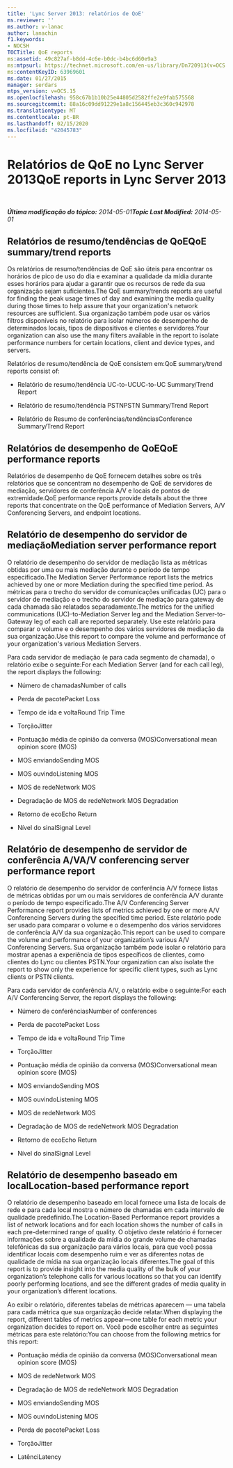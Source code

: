 ```yaml
---
title: 'Lync Server 2013: relatórios de QoE'
ms.reviewer: ''
ms.author: v-lanac
author: lanachin
f1.keywords:
- NOCSH
TOCTitle: QoE reports
ms:assetid: 49c827af-b8dd-4c6e-b0dc-b4bc6d60e9a3
ms:mtpsurl: https://technet.microsoft.com/en-us/library/Dn720913(v=OCS.15)
ms:contentKeyID: 63969601
ms.date: 01/27/2015
manager: serdars
mtps_version: v=OCS.15
ms.openlocfilehash: 958c67b1b10b25e44805d2582ffe2e9fab575568
ms.sourcegitcommit: 88a16c09dd91229e1a8c156445eb3c360c942978
ms.translationtype: MT
ms.contentlocale: pt-BR
ms.lasthandoff: 02/15/2020
ms.locfileid: "42045783"
---
```

<div data-xmlns="http://www.w3.org/1999/xhtml">

<div class="topic" data-xmlns="http://www.w3.org/1999/xhtml" data-msxsl="urn:schemas-microsoft-com:xslt" data-cs="http://msdn.microsoft.com/">

<div data-asp="http://msdn2.microsoft.com/asp">

# <a name="qoe-reports-in-lync-server-2013"></a><span data-ttu-id="44a6b-102">Relatórios de QoE no Lync Server 2013</span><span class="sxs-lookup"><span data-stu-id="44a6b-102">QoE reports in Lync Server 2013</span></span>

</div>

<div id="mainSection">

<div id="mainBody">

<span> </span>

<span data-ttu-id="44a6b-103">_**Última modificação do tópico:** 2014-05-01_</span><span class="sxs-lookup"><span data-stu-id="44a6b-103">_**Topic Last Modified:** 2014-05-01_</span></span>

<div>

## <a name="qoe-summarytrend-reports"></a><span data-ttu-id="44a6b-104">Relatórios de resumo/tendências de QoE</span><span class="sxs-lookup"><span data-stu-id="44a6b-104">QoE summary/trend reports</span></span>

<span data-ttu-id="44a6b-105">Os relatórios de resumo/tendências de QoE são úteis para encontrar os horários de pico de uso do dia e examinar a qualidade da mídia durante esses horários para ajudar a garantir que os recursos de rede da sua organização sejam suficientes.</span><span class="sxs-lookup"><span data-stu-id="44a6b-105">The QoE summary/trends reports are useful for finding the peak usage times of day and examining the media quality during those times to help assure that your organization's network resources are sufficient.</span></span> <span data-ttu-id="44a6b-106">Sua organização também pode usar os vários filtros disponíveis no relatório para isolar números de desempenho de determinados locais, tipos de dispositivos e clientes e servidores.</span><span class="sxs-lookup"><span data-stu-id="44a6b-106">Your organization can also use the many filters available in the report to isolate performance numbers for certain locations, client and device types, and servers.</span></span>

<span data-ttu-id="44a6b-107">Relatórios de resumo/tendência de QoE consistem em:</span><span class="sxs-lookup"><span data-stu-id="44a6b-107">QoE summary/trend reports consist of:</span></span>

  - <span data-ttu-id="44a6b-108">Relatório de resumo/tendência UC-to-UC</span><span class="sxs-lookup"><span data-stu-id="44a6b-108">UC-to-UC Summary/Trend Report</span></span>

  - <span data-ttu-id="44a6b-109">Relatório de resumo/tendência PSTN</span><span class="sxs-lookup"><span data-stu-id="44a6b-109">PSTN Summary/Trend Report</span></span>

  - <span data-ttu-id="44a6b-110">Relatório de Resumo de conferências/tendências</span><span class="sxs-lookup"><span data-stu-id="44a6b-110">Conference Summary/Trend Report</span></span>

</div>

<div>

## <a name="qoe-performance-reports"></a><span data-ttu-id="44a6b-111">Relatórios de desempenho de QoE</span><span class="sxs-lookup"><span data-stu-id="44a6b-111">QoE performance reports</span></span>

<span data-ttu-id="44a6b-112">Relatórios de desempenho de QoE fornecem detalhes sobre os três relatórios que se concentram no desempenho de QoE de servidores de mediação, servidores de conferência A/V e locais de pontos de extremidade.</span><span class="sxs-lookup"><span data-stu-id="44a6b-112">QoE performance reports provide details about the three reports that concentrate on the QoE performance of Mediation Servers, A/V Conferencing Servers, and endpoint locations.</span></span>

</div>

<div>

## <a name="mediation-server-performance-report"></a><span data-ttu-id="44a6b-113">Relatório de desempenho do servidor de mediação</span><span class="sxs-lookup"><span data-stu-id="44a6b-113">Mediation server performance report</span></span>

<span data-ttu-id="44a6b-114">O relatório de desempenho do servidor de mediação lista as métricas obtidas por uma ou mais mediação durante o período de tempo especificado.</span><span class="sxs-lookup"><span data-stu-id="44a6b-114">The Mediation Server Performance report lists the metrics achieved by one or more Mediation during the specified time period.</span></span> <span data-ttu-id="44a6b-115">As métricas para o trecho do servidor de comunicações unificadas (UC) para o servidor de mediação e o trecho do servidor de mediação para gateway de cada chamada são relatados separadamente.</span><span class="sxs-lookup"><span data-stu-id="44a6b-115">The metrics for the unified communications (UC)-to-Mediation Server leg and the Mediation Server-to-Gateway leg of each call are reported separately.</span></span> <span data-ttu-id="44a6b-116">Use este relatório para comparar o volume e o desempenho dos vários servidores de mediação da sua organização.</span><span class="sxs-lookup"><span data-stu-id="44a6b-116">Use this report to compare the volume and performance of your organization's various Mediation Servers.</span></span>

<span data-ttu-id="44a6b-117">Para cada servidor de mediação (e para cada segmento de chamada), o relatório exibe o seguinte:</span><span class="sxs-lookup"><span data-stu-id="44a6b-117">For each Mediation Server (and for each call leg), the report displays the following:</span></span>

  - <span data-ttu-id="44a6b-118">Número de chamadas</span><span class="sxs-lookup"><span data-stu-id="44a6b-118">Number of calls</span></span>

  - <span data-ttu-id="44a6b-119">Perda de pacote</span><span class="sxs-lookup"><span data-stu-id="44a6b-119">Packet Loss</span></span>

  - <span data-ttu-id="44a6b-120">Tempo de ida e volta</span><span class="sxs-lookup"><span data-stu-id="44a6b-120">Round Trip Time</span></span>

  - <span data-ttu-id="44a6b-121">Torção</span><span class="sxs-lookup"><span data-stu-id="44a6b-121">Jitter</span></span>

  - <span data-ttu-id="44a6b-122">Pontuação média de opinião da conversa (MOS)</span><span class="sxs-lookup"><span data-stu-id="44a6b-122">Conversational mean opinion score (MOS)</span></span>

  - <span data-ttu-id="44a6b-123">MOS enviando</span><span class="sxs-lookup"><span data-stu-id="44a6b-123">Sending MOS</span></span>

  - <span data-ttu-id="44a6b-124">MOS ouvindo</span><span class="sxs-lookup"><span data-stu-id="44a6b-124">Listening MOS</span></span>

  - <span data-ttu-id="44a6b-125">MOS de rede</span><span class="sxs-lookup"><span data-stu-id="44a6b-125">Network MOS</span></span>

  - <span data-ttu-id="44a6b-126">Degradação de MOS de rede</span><span class="sxs-lookup"><span data-stu-id="44a6b-126">Network MOS Degradation</span></span>

  - <span data-ttu-id="44a6b-127">Retorno de eco</span><span class="sxs-lookup"><span data-stu-id="44a6b-127">Echo Return</span></span>

  - <span data-ttu-id="44a6b-128">Nível do sinal</span><span class="sxs-lookup"><span data-stu-id="44a6b-128">Signal Level</span></span>

</div>

<div>

## <a name="av-conferencing-server-performance-report"></a><span data-ttu-id="44a6b-129">Relatório de desempenho de servidor de conferência A/V</span><span class="sxs-lookup"><span data-stu-id="44a6b-129">A/V conferencing server performance report</span></span>

<span data-ttu-id="44a6b-130">O relatório de desempenho do servidor de conferência A/V fornece listas de métricas obtidas por um ou mais servidores de conferência A/V durante o período de tempo especificado.</span><span class="sxs-lookup"><span data-stu-id="44a6b-130">The A/V Conferencing Server Performance report provides lists of metrics achieved by one or more A/V Conferencing Servers during the specified time period.</span></span> <span data-ttu-id="44a6b-131">Este relatório pode ser usado para comparar o volume e o desempenho dos vários servidores de conferência A/V da sua organização.</span><span class="sxs-lookup"><span data-stu-id="44a6b-131">This report can be used to compare the volume and performance of your organization’s various A/V Conferencing Servers.</span></span> <span data-ttu-id="44a6b-132">Sua organização também pode isolar o relatório para mostrar apenas a experiência de tipos específicos de clientes, como clientes do Lync ou clientes PSTN.</span><span class="sxs-lookup"><span data-stu-id="44a6b-132">Your organization can also isolate the report to show only the experience for specific client types, such as Lync clients or PSTN clients.</span></span>

<span data-ttu-id="44a6b-133">Para cada servidor de conferência A/V, o relatório exibe o seguinte:</span><span class="sxs-lookup"><span data-stu-id="44a6b-133">For each A/V Conferencing Server, the report displays the following:</span></span>

  - <span data-ttu-id="44a6b-134">Número de conferências</span><span class="sxs-lookup"><span data-stu-id="44a6b-134">Number of conferences</span></span>

  - <span data-ttu-id="44a6b-135">Perda de pacote</span><span class="sxs-lookup"><span data-stu-id="44a6b-135">Packet Loss</span></span>

  - <span data-ttu-id="44a6b-136">Tempo de ida e volta</span><span class="sxs-lookup"><span data-stu-id="44a6b-136">Round Trip Time</span></span>

  - <span data-ttu-id="44a6b-137">Torção</span><span class="sxs-lookup"><span data-stu-id="44a6b-137">Jitter</span></span>

  - <span data-ttu-id="44a6b-138">Pontuação média de opinião da conversa (MOS)</span><span class="sxs-lookup"><span data-stu-id="44a6b-138">Conversational mean opinion score (MOS)</span></span>

  - <span data-ttu-id="44a6b-139">MOS enviando</span><span class="sxs-lookup"><span data-stu-id="44a6b-139">Sending MOS</span></span>

  - <span data-ttu-id="44a6b-140">MOS ouvindo</span><span class="sxs-lookup"><span data-stu-id="44a6b-140">Listening MOS</span></span>

  - <span data-ttu-id="44a6b-141">MOS de rede</span><span class="sxs-lookup"><span data-stu-id="44a6b-141">Network MOS</span></span>

  - <span data-ttu-id="44a6b-142">Degradação de MOS de rede</span><span class="sxs-lookup"><span data-stu-id="44a6b-142">Network MOS Degradation</span></span>

  - <span data-ttu-id="44a6b-143">Retorno de eco</span><span class="sxs-lookup"><span data-stu-id="44a6b-143">Echo Return</span></span>

  - <span data-ttu-id="44a6b-144">Nível do sinal</span><span class="sxs-lookup"><span data-stu-id="44a6b-144">Signal Level</span></span>

</div>

<div>

## <a name="location-based-performance-report"></a><span data-ttu-id="44a6b-145">Relatório de desempenho baseado em local</span><span class="sxs-lookup"><span data-stu-id="44a6b-145">Location-based performance report</span></span>

<span data-ttu-id="44a6b-146">O relatório de desempenho baseado em local fornece uma lista de locais de rede e para cada local mostra o número de chamadas em cada intervalo de qualidade predefinido.</span><span class="sxs-lookup"><span data-stu-id="44a6b-146">The Location-Based Performance report provides a list of network locations and for each location shows the number of calls in each pre-determined range of quality.</span></span> <span data-ttu-id="44a6b-147">O objetivo deste relatório é fornecer informações sobre a qualidade da mídia do grande volume de chamadas telefônicas da sua organização para vários locais, para que você possa identificar locais com desempenho ruim e ver as diferentes notas de qualidade de mídia na sua organização locais diferentes.</span><span class="sxs-lookup"><span data-stu-id="44a6b-147">The goal of this report is to provide insight into the media quality of the bulk of your organization’s telephone calls for various locations so that you can identify poorly performing locations, and see the different grades of media quality in your organization’s different locations.</span></span>

<span data-ttu-id="44a6b-148">Ao exibir o relatório, diferentes tabelas de métricas aparecem — uma tabela para cada métrica que sua organização decide relatar.</span><span class="sxs-lookup"><span data-stu-id="44a6b-148">When displaying the report, different tables of metrics appear—one table for each metric your organization decides to report on.</span></span> <span data-ttu-id="44a6b-149">Você pode escolher entre as seguintes métricas para este relatório:</span><span class="sxs-lookup"><span data-stu-id="44a6b-149">You can choose from the following metrics for this report:</span></span>

  - <span data-ttu-id="44a6b-150">Pontuação média de opinião da conversa (MOS)</span><span class="sxs-lookup"><span data-stu-id="44a6b-150">Conversational mean opinion score (MOS)</span></span>

  - <span data-ttu-id="44a6b-151">MOS de rede</span><span class="sxs-lookup"><span data-stu-id="44a6b-151">Network MOS</span></span>

  - <span data-ttu-id="44a6b-152">Degradação de MOS de rede</span><span class="sxs-lookup"><span data-stu-id="44a6b-152">Network MOS Degradation</span></span>

  - <span data-ttu-id="44a6b-153">MOS enviando</span><span class="sxs-lookup"><span data-stu-id="44a6b-153">Sending MOS</span></span>

  - <span data-ttu-id="44a6b-154">MOS ouvindo</span><span class="sxs-lookup"><span data-stu-id="44a6b-154">Listening MOS</span></span>

  - <span data-ttu-id="44a6b-155">Perda de pacote</span><span class="sxs-lookup"><span data-stu-id="44a6b-155">Packet Loss</span></span>

  - <span data-ttu-id="44a6b-156">Torção</span><span class="sxs-lookup"><span data-stu-id="44a6b-156">Jitter</span></span>

  - <span data-ttu-id="44a6b-157">Latênci</span><span class="sxs-lookup"><span data-stu-id="44a6b-157">Latency</span></span>

</div>

</div>

<span> </span>

</div>

</div>

</div>


